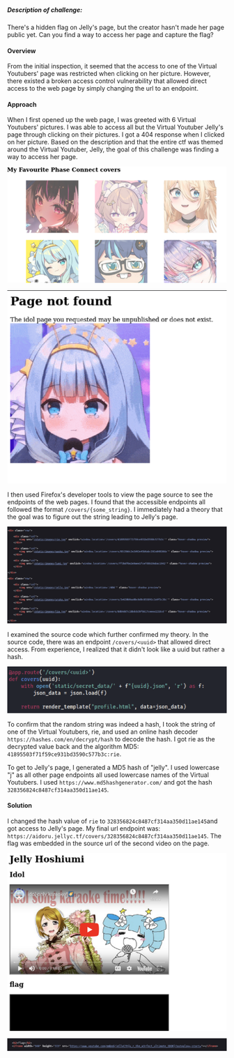 ##### Description of challenge:
There's a hidden flag on Jelly's page, but the creator hasn't made her page public yet. Can you find a way to access her page and capture the flag?

#### Overview

From the initial inspection, it seemed that the access to one of the Virtual Youtubers' page was restricted when clicking on her picture. However, there existed a broken access control vulnerability that allowed direct access to the web page by simply changing the url to an endpoint.


#### Approach

When I first opened up the web page, I was greeted with 6 Virtual Youtubers' pictures. I was able to access all but the Virtual Youtuber Jelly's page through clicking on their pictures. I got a 404 response when I clicked on her picture. Based on the description and that the entire ctf was themed around the Virtual Youtuber, Jelly, the goal of this challenge was finding a way to access her page.

![web1_1](/jellyCTF/images/jelly3_1.png)

![web1_1](/jellyCTF/images/jelly3_2.png)

I then used Firefox's developer tools to view the page source to see the endpoints of the web pages. I found that the accessible endpoints all followed the format `/covers/{some_string}`. I immediately had a theory that the goal was to figure out the string leading to Jelly's page. 

![web1_1](/jellyCTF/images/jelly3_4.png)

I examined the source code which further confirmed my theory. In the source code, there was an endpoint `/covers/<uuid>` that allowed direct access. From experience, I realized that it didn't look like a uuid but rather a hash.

![web1_1](/jellyCTF/images/jelly3_3.png)

To confirm that the random string was indeed a hash, I took the string of one of the Virtual Youtubers, rie, and used an online hash decoder `https://hashes.com/en/decrypt/hash` to decode the hash. I got rie as the decrypted value back and the algorithm MD5: `41895503f71f59ce931bd3590c577b3c:rie`.

To get to Jelly's page, I generated a MD5 hash of "jelly". I used lowercase "j" as all other page endpoints all used lowercase names of the Virtual Youtubers. I used `https://www.md5hashgenerator.com/` and got the hash `328356824c8487cf314aa350d11ae145`.


#### Solution

I changed the hash value of `rie` to `328356824c8487cf314aa350d11ae145`and got access to Jelly's page. My final url endpoint was: `https://aidoru.jellyc.tf/covers/328356824c8487cf314aa350d11ae145`. The flag was embedded in the source url of the second video on the page.

![web1_1](/jellyCTF/images/jelly3_5.png)

![web1_1](/jellyCTF/images/jelly3_6.png)





